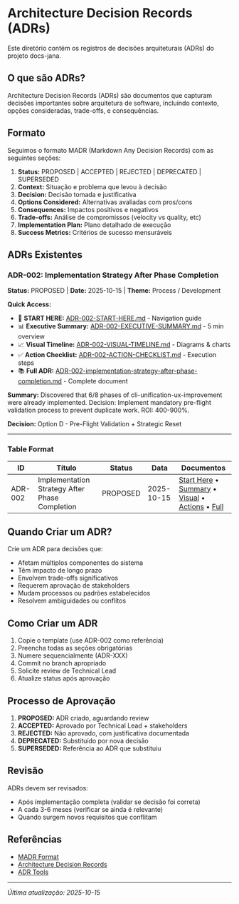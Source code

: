 # Architecture Decision Records (ADRs)

Este diretório contém os registros de decisões arquiteturais (ADRs) do projeto docs-jana.

## O que são ADRs?

Architecture Decision Records (ADRs) são documentos que capturam decisões importantes sobre arquitetura de software, incluindo contexto, opções consideradas, trade-offs, e consequências.

## Formato

Seguimos o formato MADR (Markdown Any Decision Records) com as seguintes seções:

1. **Status:** PROPOSED | ACCEPTED | REJECTED | DEPRECATED | SUPERSEDED
2. **Context:** Situação e problema que levou à decisão
3. **Decision:** Decisão tomada e justificativa
4. **Options Considered:** Alternativas avaliadas com pros/cons
5. **Consequences:** Impactos positivos e negativos
6. **Trade-offs:** Análise de compromissos (velocity vs quality, etc)
7. **Implementation Plan:** Plano detalhado de execução
8. **Success Metrics:** Critérios de sucesso mensuráveis

## ADRs Existentes

### ADR-002: Implementation Strategy After Phase Completion

**Status:** PROPOSED | **Date:** 2025-10-15 | **Theme:** Process / Development

**Quick Access:**
- 🚀 **START HERE:** [ADR-002-START-HERE.md](./ADR-002-START-HERE.md) - Navigation guide
- 📊 **Executive Summary:** [ADR-002-EXECUTIVE-SUMMARY.md](./ADR-002-EXECUTIVE-SUMMARY.md) - 5 min overview
- 📈 **Visual Timeline:** [ADR-002-VISUAL-TIMELINE.md](./ADR-002-VISUAL-TIMELINE.md) - Diagrams & charts
- ✅ **Action Checklist:** [ADR-002-ACTION-CHECKLIST.md](./ADR-002-ACTION-CHECKLIST.md) - Execution steps
- 📚 **Full ADR:** [ADR-002-implementation-strategy-after-phase-completion.md](./ADR-002-implementation-strategy-after-phase-completion.md) - Complete document

**Summary:** Discovered that 6/8 phases of cli-unification-ux-improvement were already implemented. Decision: Implement mandatory pre-flight validation process to prevent duplicate work. ROI: 400-900%.

**Decision:** Option D - Pre-Flight Validation + Strategic Reset

---

### Table Format

| ID | Título | Status | Data | Documentos |
|---|---|---|---|---|
| ADR-002 | Implementation Strategy After Phase Completion | PROPOSED | 2025-10-15 | [Start Here](./ADR-002-START-HERE.md) • [Summary](./ADR-002-EXECUTIVE-SUMMARY.md) • [Visual](./ADR-002-VISUAL-TIMELINE.md) • [Actions](./ADR-002-ACTION-CHECKLIST.md) • [Full](./ADR-002-implementation-strategy-after-phase-completion.md) |

## Quando Criar um ADR?

Crie um ADR para decisões que:

- Afetam múltiplos componentes do sistema
- Têm impacto de longo prazo
- Envolvem trade-offs significativos
- Requerem aprovação de stakeholders
- Mudam processos ou padrões estabelecidos
- Resolvem ambiguidades ou conflitos

## Como Criar um ADR

1. Copie o template (use ADR-002 como referência)
2. Preencha todas as seções obrigatórias
3. Numere sequencialmente (ADR-XXX)
4. Commit no branch apropriado
5. Solicite review de Technical Lead
6. Atualize status após aprovação

## Processo de Aprovação

1. **PROPOSED:** ADR criado, aguardando review
2. **ACCEPTED:** Aprovado por Technical Lead + stakeholders
3. **REJECTED:** Não aprovado, com justificativa documentada
4. **DEPRECATED:** Substituído por nova decisão
5. **SUPERSEDED:** Referência ao ADR que substituiu

## Revisão

ADRs devem ser revisados:
- Após implementação completa (validar se decisão foi correta)
- A cada 3-6 meses (verificar se ainda é relevante)
- Quando surgem novos requisitos que conflitam

## Referências

- [MADR Format](https://adr.github.io/madr/)
- [Architecture Decision Records](https://cognitect.com/blog/2011/11/15/documenting-architecture-decisions)
- [ADR Tools](https://github.com/npryce/adr-tools)

---

*Última atualização: 2025-10-15*
